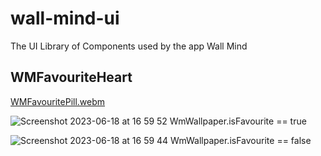# wall-mind-ui
The UI Library of Components used by the app Wall Mind

## WMFavouriteHeart

[WMFavouritePill.webm](https://github.com/zurche/wall-mind-ui/assets/15671525/986a15ad-4c1c-4592-a377-f9606d565835)

![Screenshot 2023-06-18 at 16 59 52](https://github.com/zurche/wall-mind-ui/assets/15671525/6275953e-deb0-4480-8ae3-22e7e937d1ba)
WmWallpaper.isFavourite == true

![Screenshot 2023-06-18 at 16 59 44](https://github.com/zurche/wall-mind-ui/assets/15671525/9a0571d1-4ce4-4e0a-a4df-88aff62ab444)
WmWallpaper.isFavourite == false


